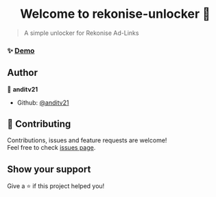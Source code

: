 <h1 align="center">Welcome to rekonise-unlocker 👋</h1>
<p>
</p>

> A simple unlocker for Rekonise Ad-Links

### ✨ [Demo](https://gamekiller.at/)

## Author

👤 **anditv21**

* Github: [@anditv21](https://github.com/anditv21)

## 🤝 Contributing

Contributions, issues and feature requests are welcome!<br />Feel free to check [issues page](https://github.com/anditv21/rekonise-unlocker/issues/). 

## Show your support

Give a ⭐️ if this project helped you!

